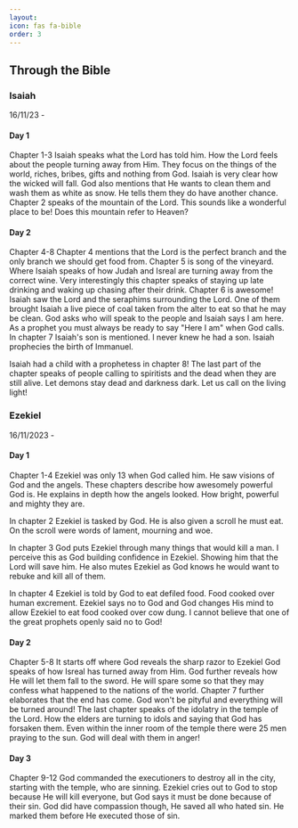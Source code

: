 ```yaml
---
layout: 
icon: fas fa-bible
order: 3
---
```


## Through the Bible
### Isaiah
16/11/23 - 
#### Day 1
Chapter 1-3
Isaiah speaks what the Lord has told him. How the Lord feels about the people turning away from Him. They focus on the things of the world, riches, bribes, gifts and nothing from God. Isaiah is very clear how the wicked will fall. God also mentions that He wants to clean them and wash them as white as snow. He tells them they do have another chance. Chapter 2 speaks of the mountain of the Lord. This sounds like a wonderful place to be! Does this mountain refer to Heaven?

#### Day 2
Chapter 4-8
Chapter 4 mentions that the Lord is the perfect branch and the only branch we should get food from. Chapter 5 is song of the vineyard. Where Isaiah speaks of how Judah and Isreal are turning away from the correct wine. Very interestingly this chapter speaks of staying up late drinking and waking up chasing after their drink. Chapter 6 is awesome! Isaiah saw the Lord and the seraphims surrounding the Lord. One of them brought Isaiah a live piece of coal taken from the alter to eat so that he may be clean. God asks who will speak to the people and Isaiah says I am here. As a prophet you must always be ready to say "Here I am" when God calls. In chapter 7 Isaiah's son is mentioned. I never knew he had a son. Isaiah prophecies the birth of Immanuel.

Isaiah had a child with a prophetess in chapter 8! The last part of the chapter speaks of people calling to spiritists and the dead when they are still alive. Let demons stay dead and darkness dark. Let us call on the living light!

### Ezekiel
16/11/2023 -
#### Day 1
Chapter 1-4
Ezekiel was only 13 when God called him. He saw visions of God and the angels. These chapters describe how awesomely powerful God is. He explains in depth how the angels looked. How bright, powerful and mighty they are. 

In chapter 2 Ezekiel is tasked by God. He is also given a scroll he must eat. On the scroll were words of lament, mourning and woe.

In chapter 3 God puts Ezekiel through many things that would kill a man. I perceive this as God building confidence in Ezekiel. Showing him that the Lord will save him. He also mutes Ezekiel as God knows he would want to rebuke and kill all of them.

In chapter 4 Ezekiel is told by God to eat defiled food. Food cooked over human excrement. Ezekiel says no to God and God changes His mind to allow Ezekiel to eat food cooked over cow dung. I cannot believe that one of the great prophets openly said no to God!

#### Day 2
Chapter 5-8
It starts off where God reveals the sharp razor to Ezekiel God speaks of how Isreal has turned away from Him. God further reveals how He will let them fall to the sword. He will spare some so that they may confess what happened to the nations of the world. Chapter 7 further elaborates that the end has come. God won't be pityful and everything will be turned around! The last chapter speaks of the idolatry in the temple of the Lord. How the elders are turning to idols and saying that God has forsaken them. Even within the inner room of the temple there were 25 men praying to the sun. God will deal with them in anger!

#### Day 3
Chapter 9-12
God commanded the executioners to destroy all in the city, starting with the temple, who are sinning. Ezekiel cries out to God to stop because He will kill everyone, but God says it must be done because of their sin. God did have compassion though, He saved all who hated sin. He marked them before He executed those of sin.